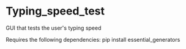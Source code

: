 # Typing_speed_test
GUI that tests the user's typing speed

Requires the following dependencies:
pip install essential_generators
